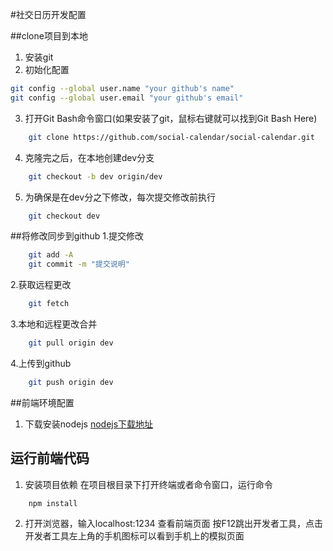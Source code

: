 #社交日历开发配置


##clone项目到本地
1. 安装git
2. 初始化配置

```sh
git config --global user.name "your github's name"
git config --global user.email "your github's email"
```
3. 打开Git Bash命令窗口(如果安装了git，鼠标右键就可以找到Git Bash Here)

```sh
	git clone https://github.com/social-calendar/social-calendar.git
```
4. 克隆完之后，在本地创建dev分支

```sh
	git checkout -b dev origin/dev
```
5. 为确保是在dev分之下修改，每次提交修改前执行

```sh
	git checkout dev
```
##将修改同步到github
1.提交修改

```sh
    git add -A
	git commit -m "提交说明"
```
2.获取远程更改
```sh
	git fetch
```
3.本地和远程更改合并
```sh
	git pull origin dev
```
4.上传到github
```sh
	git push origin dev	
```
##前端环境配置
1. 下载安装nodejs
[nodejs下载地址](https://nodejs.org/)

## 运行前端代码
1. 安装项目依赖
在项目根目录下打开终端或者命令窗口，运行命令 
```sh
	npm install
```
2. 打开浏览器，输入localhost:1234 查看前端页面
   按F12跳出开发者工具，点击开发者工具左上角的手机图标可以看到手机上的模拟页面

